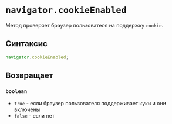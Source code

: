 # `navigator.cookieEnabled`

Метод проверяет браузер пользователя на поддержку `cookie`.

## Синтаксис

```js
navigator.cookieEnabled;
```

## Возвращает

### `boolean`

- `true` - если браузер пользователя поддерживает куки и они включены
- `false` - если нет
